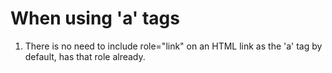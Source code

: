 # When using 'a' tags

  1. There is no need to include role="link" on an HTML link as the 'a' tag by default, has that role already.